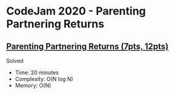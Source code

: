 # CodeJam 2020 - Parenting Partnering Returns

## [Parenting Partnering Returns (7pts, 12pts)](https://codingcompetitions.withgoogle.com/codejam/round/000000000019fd27/000000000020bdf9)

Solved

* Time: 20 minutes
* Complexity: O(N log N)
* Memory: O(N)
